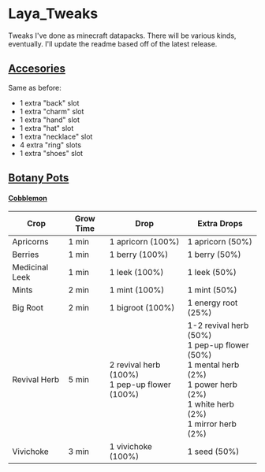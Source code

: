 # Laya_Tweaks
Tweaks I've done as minecraft datapacks. There will be various kinds, eventually. I'll update the readme based off of the latest release.

## [Accesories](https://www.curseforge.com/minecraft/mc-mods/accessories)
Same as before:
- 1 extra "back" slot
- 1 extra "charm" slot
- 1 extra "hand" slot
- 1 extra "hat" slot
- 1 extra "necklace" slot
- 4 extra "ring" slots
- 1 extra "shoes" slot

## [Botany Pots](https://www.curseforge.com/minecraft/mc-mods/botany-pots)

#### [Cobblemon](https://www.curseforge.com/minecraft/mc-mods/cobblemon)
| Crop | Grow Time | Drop | Extra Drops |
| ------------ | ------------ | ------------ | ------------ |
| Apricorns | 1 min | 1 apricorn (100%) | 1 apricorn (50%) |
| Berries | 1 min | 1 berry (100%) | 1 berry (50%) |
| Medicinal Leek | 1 min | 1 leek (100%) | 1 leek (50%) |
| Mints | 2 min | 1 mint (100%) | 1 mint (50%) |
| Big Root | 2 min | 1 bigroot (100%) | 1 energy root (25%) |
| Revival Herb | 5 min | 2 revival herb (100%) <br> 1 pep-up flower (100%) | 1-2 revival herb (50%) <br> 1 pep-up flower (50%) <br> 1 mental herb (2%) <br> 1 power herb (2%) <br> 1 white herb (2%) <br> 1 mirror herb (2%) |
| Vivichoke | 3 min | 1 vivichoke (100%) | 1 seed (50%) |
